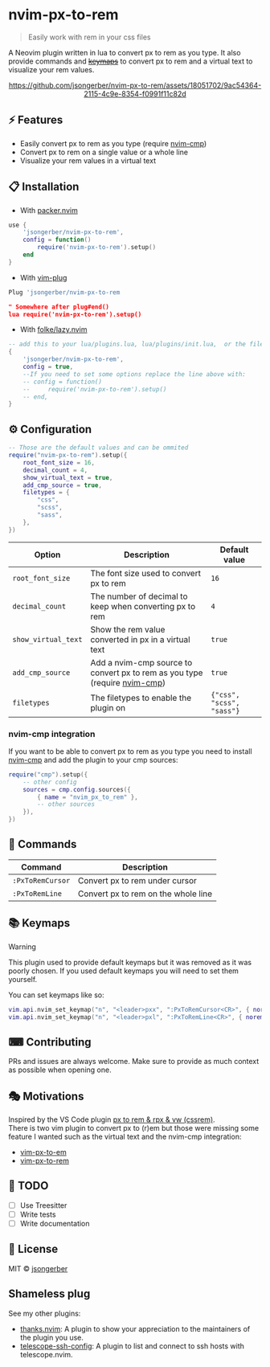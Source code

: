 # nvim-px-to-rem

> Easily work with rem in your css files

A Neovim plugin written in lua to convert px to rem as you type. It also provide commands and [~~keymaps~~](#📚-keymaps) to convert px to rem and a virtual text to visualize your rem values.

<div align="center">

https://github.com/jsongerber/nvim-px-to-rem/assets/18051702/9ac54364-2115-4c9e-8354-f0991f11c82d

</div>

## ⚡️ Features

-   Easily convert px to rem as you type (require [nvim-cmp](https://github.com/hrsh7th/nvim-cmp))
-   Convert px to rem on a single value or a whole line
-   Visualize your rem values in a virtual text

## 📋 Installation

-   With [packer.nvim](https://github.com/wbthomason/packer.nvim)

```lua
use {
    'jsongerber/nvim-px-to-rem',
    config = function()
        require('nvim-px-to-rem').setup()
    end
}
```

-   With [vim-plug](https://github.com/junegunn/vim-plug)

```lua
Plug 'jsongerber/nvim-px-to-rem

" Somewhere after plug#end()
lua require('nvim-px-to-rem').setup()
```

-   With [folke/lazy.nvim](https://github.com/folke/lazy.nvim)

```lua
-- add this to your lua/plugins.lua, lua/plugins/init.lua,  or the file you keep your other plugins:
{
    'jsongerber/nvim-px-to-rem',
    config = true,
    --If you need to set some options replace the line above with:
    -- config = function()
    --     require('nvim-px-to-rem').setup()
    -- end,
}
```

## ⚙ Configuration

```lua
-- Those are the default values and can be ommited
require("nvim-px-to-rem").setup({
    root_font_size = 16,
    decimal_count = 4,
    show_virtual_text = true,
    add_cmp_source = true,
    filetypes = {
        "css",
        "scss",
        "sass",
    },
})
```

| Option              | Description                                                                                                      | Default value             |
| ------------------- | ---------------------------------------------------------------------------------------------------------------- | ------------------------- |
| `root_font_size`    | The font size used to convert px to rem                                                                          | `16`                      |
| `decimal_count`     | The number of decimal to keep when converting px to rem                                                          | `4`                       |
| `show_virtual_text` | Show the rem value converted in px in a virtual text                                                             | `true`                    |
| `add_cmp_source`    | Add a nvim-cmp source to convert px to rem as you type (require [nvim-cmp](https://github.com/hrsh7th/nvim-cmp)) | `true`                    |
| `filetypes`         | The filetypes to enable the plugin on                                                                            | `{"css", "scss", "sass"}` |

### nvim-cmp integration

If you want to be able to convert px to rem as you type you need to install [nvim-cmp](https://github.com/hrsh7th/nvim-cmp) and add the plugin to your cmp sources:

```lua
require("cmp").setup({
    -- other config
    sources = cmp.config.sources({
        { name = "nvim_px_to_rem" },
        -- other sources
    }),
})
```

## 🧰 Commands

| Command          | Description                         |
| ---------------- | ----------------------------------- |
| `:PxToRemCursor` | Convert px to rem under cursor      |
| `:PxToRemLine`   | Convert px to rem on the whole line |

## 📚 Keymaps

> [!WARNING]
> This plugin used to provide default keymaps but it was removed as it was poorly chosen.
> If you used default keymaps you will need to set them yourself.

You can set keymaps like so:

```lua
vim.api.nvim_set_keymap("n", "<leader>pxx", ":PxToRemCursor<CR>", { noremap = true })
vim.api.nvim_set_keymap("n", "<leader>pxl", ":PxToRemLine<CR>", { noremap = true })
```

## ⌨ Contributing

PRs and issues are always welcome. Make sure to provide as much context as possible when opening one.

## 🎭 Motivations

Inspired by the VS Code plugin [px to rem & rpx & vw (cssrem)](https://marketplace.visualstudio.com/items?itemName=cipchk.cssrem).  
There is two vim plugin to convert px to \(r\)em but those were missing some feature I wanted such as the virtual text and the nvim-cmp integration:

-   [vim-px-to-em](https://github.com/chiedo/vim-px-to-em)
-   [vim-px-to-rem](https://github.com/Oldenborg/vim-px-to-rem)

## 📝 TODO

-   [ ] Use Treesitter
-   [ ] Write tests
-   [ ] Write documentation

## 📜 License

MIT © [jsongerber](https://github.com/jsongerber/nvim-px-to-rem/blob/master/LICENSE)

## Shameless plug

See my other plugins:

-   [thanks.nvim](https://github.com/jsongerber/thanks.nvim): A plugin to show your appreciation to the maintainers of the plugin you use.
-   [telescope-ssh-config](https://github.com/jsongerber/telescope-ssh-config): A plugin to list and connect to ssh hosts with telescope.nvim.
